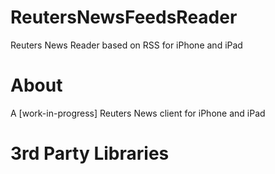 ReutersNewsFeedsReader
======================
Reuters News Reader based on RSS for iPhone and iPad


About
======================
A [work-in-progress] Reuters News client for iPhone and iPad


3rd Party Libraries
======================

